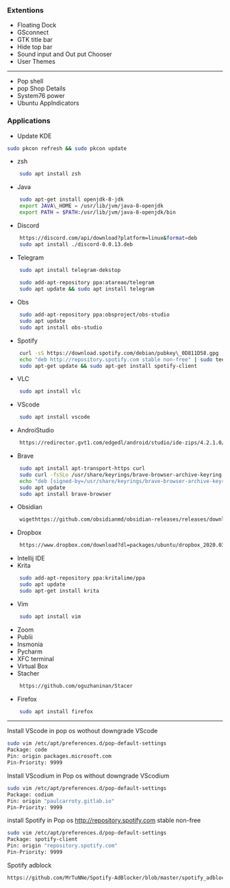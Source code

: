 ### Extentions
- Floating Dock
- GSconnect
- GTK title bar
- Hide top bar
- Sound input and Out put Chooser
- User Themes
- ----
- Pop shell
- pop Shop Details
- System76 power
- Ubuntu Applndicators

### Applications
- Update KDE
```bash
sudo pkcon refresh && sudo pkcon update
```
- zsh
```bash
	sudo apt install zsh
```
- Java
```bash
	sudo apt-get install openjdk-8-jdk
	export JAVA\_HOME = /usr/lib/jvm/java-8-openjdk	
	export PATH = $PATH:/usr/lib/jvm/java-8-openjdk/bin
```
- Discord
	
```bash
	https://discord.com/api/download?platform=linux&format=deb
	sudo apt install ./discord-0.0.13.deb
```
- Telegram
```bash
	sudo apt install telegram-dekstop
	
	sudo add-apt-repository ppa:atareao/telegram
	sudo apt update && sudo apt install telegram
```
- Obs
```bash
	sudo add-apt-repository ppa:obsproject/obs-studio
	sudo apt update
	sudo apt install obs-studio
```
- Spotify
```bash
	curl -sS https://download.spotify.com/debian/pubkey\_0D811D58.gpg | sudo apt-key add -   
	echo "deb http://repository.spotify.com stable non-free" | sudo tee /etc/apt/sources.list.d/spotify.list
	sudo apt-get update && sudo apt-get install spotify-client
```
- VLC
```bash
	sudo apt install vlc	
```
- VScode
```bash
	sudo apt install vscode
```
- AndroiStudio
```bash
	https://redirector.gvt1.com/edgedl/android/studio/ide-zips/4.2.1.0/android-studio-ide-202.7351085-linux.tar.gz
```
- Brave
```bash
	sudo apt install apt-transport-https curl
	sudo curl -fsSLo /usr/share/keyrings/brave-browser-archive-keyring.gpg https://brave-browser-apt-release.s3.brave.com/brave-browser-archive-keyring.gpg
	echo "deb [signed-by=/usr/share/keyrings/brave-browser-archive-keyring.gpg arch=amd64] https://brave-browser-apt-release.s3.brave.com/ stable main"|sudo tee /etc/apt/sources.list.d/brave-browser-release.list
	sudo apt update
	sudo apt install brave-browser
```
- Obsidian
```bash
	wigethttps://github.com/obsidianmd/obsidian-releases/releases/download/v0.9.20/obsidian_0.9.20_amd64.deb
```
- Dropbox
```bash
	https://www.dropbox.com/download?dl=packages/ubuntu/dropbox_2020.03.04_amd64.deb
```
- Intellij IDE
- Krita
```bash
	sudo add-apt-repository ppa:kritalime/ppa
	sudo apt update
	sudo apt-get install krita
```
- Vim
```bash
	sudo apt install vim
```
- Zoom
- Publii
- Insmonia
- Pycharm
- XFC terminal
- Virtual Box
- Stacher
```bash
	https://github.com/oguzhaninan/Stacer
```
- Firefox 
```bash
	sudo apt install firefox
```

------
Install VScode in pop os wothout downgrade VScode
```bash
sudo vim /etc/apt/preferences.d/pop-default-settings
Package: code
Pin: origin packages.microsoft.com
Pin-Priority: 9999
```
Install VScodium in Pop os without downgrade VScodium
```bash
sudo vim /etc/apt/preferences.d/pop-default-settings
Package: codium
Pin: origin "paulcarroty.gitlab.io"
Pin-Priority: 9999
```
install Spotify in Pop os
http://repository.spotify.com stable non-free
```bash
sudo vim /etc/apt/preferences.d/pop-default-settings
Package: spotify-client
Pin: origin "repository.spotify.com"
Pin-Priority: 9999
```

Spotify adblock
```bash
https://github.com/MrTuNNe/Spotify-AdBlocker/blob/master/spotify_adblock.py
```